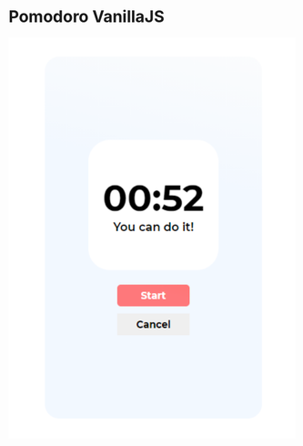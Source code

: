 # Pomodoro VanillaJS

<div align="center">
  <img alt="Pomotroid" src=".github/images/app.PNG" width="800px">
</div>
